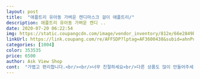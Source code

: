 ```yaml
---
layout: post 
title:  "애플트리 유아동 가벼운 캔디마스크 걸이 애플트리/" 
description: 애플트리 유아동 가벼운 캔디 ..
date: 2020-07-20 06:22:54 
img: https://static.coupangcdn.com/image/vendor_inventory/812e/66e2849b26f007bafc251258343e18c7e35591a12e81aaa4db083fb630f1.jpg 
linkUrl: https://link.coupang.com/re/AFFSDP?lptag=AF3600438&subid=ahnPublicAsk&pageKey=1762272281&itemId=3001462883&vendorItemId=70989710098&traceid=V0-113-d26ae52c5e4cf8b2 
categories: [1004] 
color: 353535 
price: 6500 
author: Ask View Shop 
cont:  "가볍고 편리합니다.<br/><br/>너무 친절하세요<br/>다른 상품도 많이 만들어주세요<br/>사업 번창하세요^^<br/>상품도 받아봣는데 너무 이뻐요 실물과 같아요^^<br/>상품에 대한 설명도 직접 전화로 주시고<br/>색상 이쁩니다.<br/><br/>아이들이 잘 사용합니다 .<br/><br/>품질도 좋은것같으나  아직 못 착용해봤어요  착용해보고  다시 리뷰남길게요 일단 맘에 들어요  뭐가 걸리는것도 없고<br/>" 
---
```

